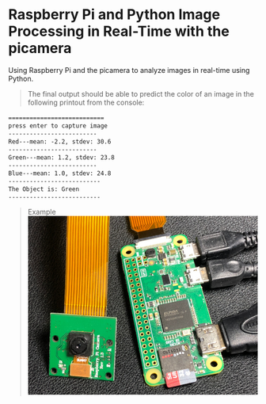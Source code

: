 # Raspberry Pi and Python Image Processing in Real-Time with the picamera
Using Raspberry Pi and the picamera to analyze images in real-time using Python.

>The final output should be able to predict the color of an image in the following printout from the console:

```
===========================
press enter to capture image
-------------------------
Red---mean: -2.2, stdev: 30.6
-------------------------
Green---mean: 1.2, stdev: 23.8
-------------------------
Blue---mean: 1.0, stdev: 24.8
--------------------------
The Object is: Green
--------------------------
```
> Example
![alt text](/picamera_rpi_blog_logo.JPG)
